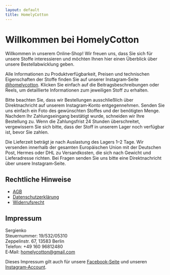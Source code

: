 ```yaml
---
layout: default
title: HomelyCotton
---
```


# Willkommen bei HomelyCotton

Willkommen in unserem Online‑Shop! Wir freuen uns, dass Sie sich für unsere Stoffe interessieren und möchten Ihnen hier einen Überblick über unsere Bestellabwicklung geben.

Alle Informationen zu Produktverfügbarkeit, Preisen und technischen Eigenschaften der Stoffe finden Sie auf unserer Instagram‑Seite [@homelycotton](https://www.instagram.com/homelycotton/). Klicken Sie einfach auf die Beitragsbeschreibungen oder Reels, um detaillierte Informationen zum jeweiligen Stoff zu erhalten.

Bitte beachten Sie, dass wir Bestellungen ausschließlich über Direktnachricht auf unserem Instagram‑Konto entgegennehmen. Senden Sie uns einfach ein Foto des gewünschten Stoffes und der benötigten Menge. Nachdem Ihr Zahlungseingang bestätigt wurde, schneiden wir Ihre Bestellung zu. Wenn die Zahlungsfrist 24 Stunden überschreitet, vergewissern Sie sich bitte, dass der Stoff in unserem Lager noch verfügbar ist, bevor Sie zahlen.

Die Lieferzeit beträgt je nach Auslastung des Lagers 1–2 Tage. Wir versenden innerhalb der gesamten Europäischen Union mit der Deutschen Post, Hermes oder DHL zu Versandkosten, die sich nach Gewicht und Lieferadresse richten. Bei Fragen senden Sie uns bitte eine Direktnachricht über unsere Instagram‑Seite.

## Rechtliche Hinweise

- [AGB](./agb.md)
- [Datenschutzerklärung](./datenschutzerklaerung.md)
- [Widerrufsrecht](./widerrufsrecht.md)

## Impressum

Sergienko  
Steuernummer: 19/532/05310  
Zeppelinstr. 67, 13583 Berlin  
Telefon: +49 160 96812480  
E‑Mail: homelycotton@gmail.com  

Dieses Impressum gilt auch für unsere [Facebook‑Seite](https://www.facebook.com/profile.php?id=100075763849957) und unseren [Instagram‑Account](https://www.instagram.com/homelycotton/).
